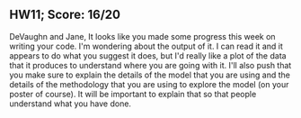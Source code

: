 ## HW11; Score: 16/20

DeVaughn and Jane, It looks like you made some progress this week on writing your code. I'm wondering about the output of it. I can read it and it appears to do what you suggest it does, but I'd really like a plot of the data that it produces to understand where you are going with it. I'll also push that you make sure to explain the details of the model that you are using and the details of the methodology that you are using to explore the model (on your poster of course). It will be important to explain that so that people understand what you have done.
